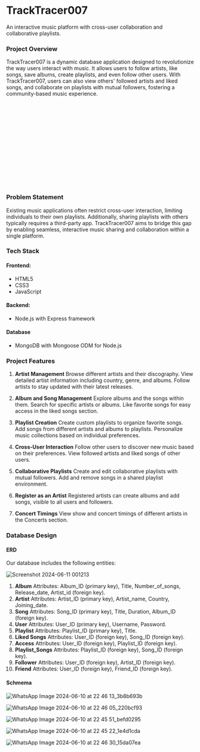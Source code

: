 # TrackTracer007
An interactive music platform with cross-user collaboration and collaborative playlists.

### Project Overview
TrackTracer007 is a dynamic database application designed to revolutionize the way users interact with music. It allows users to follow artists, like songs, save albums, create playlists, and even follow other users. With TrackTracer007, users can also view others' followed artists and liked songs, and collaborate on playlists with mutual followers, fostering a community-based music experience.

<br /><br /><br /><br /><br /><br /><br /><br /><br /><br /><br /><br /><br />
### Problem Statement
Existing music applications often restrict cross-user interaction, limiting individuals to their own playlists. Additionally, sharing playlists with others typically requires a third-party app. TrackTracer007 aims to bridge this gap by enabling seamless, interactive music sharing and collaboration within a single platform.



### Tech Stack
#### Frontend:
- HTML5
- CSS3
- JavaScript
#### Backend:
- Node.js with Express framework
#### Database
- MongoDB with Mongoose ODM for Node.js



### Project Features
1. **Artist Management**
Browse different artists and their discography.
View detailed artist information including country, genre, and albums.
Follow artists to stay updated with their latest releases.

2. **Album and Song Management**
Explore albums and the songs within them.
Search for specific artists or albums.
Like favorite songs for easy access in the liked songs section.

3. **Playlist Creation**
Create custom playlists to organize favorite songs.
Add songs from different artists and albums to playlists.
Personalize music collections based on individual preferences.

4. **Cross-User Interaction**
Follow other users to discover new music based on their preferences.
View followed artists and liked songs of other users.

5. **Collaborative Playlists**
Create and edit collaborative playlists with mutual followers.
Add and remove songs in a shared playlist environment.

6. **Register as an Artist**
Registered artists can create albums and add songs, visible to all users and followers.

7. **Concert Timings**
View show and concert timings of different artists in the Concerts section.



### Database Design
#### ERD
Our database includes the following entities:

![Screenshot 2024-06-11 001213](https://github.com/AsimMasood99/TrackTracer007/assets/130085532/8109bb9c-d99a-4718-af14-dfbc03785400)



1. **Album**
Attributes: Album_ID (primary key), Title, Number_of_songs, Release_date, Artist_id (foreign key).
2. **Artist**
Attributes: Artist_ID (primary key), Artist_name, Country, Joining_date.
3. **Song**
Attributes: Song_ID (primary key), Title, Duration, Album_ID (foreign key).
4. **User**
Attributes: User_ID (primary key), Username, Password.
5. **Playlist**
Attributes: Playlist_ID (primary key), Title.
6. **Liked Songs**
Attributes: User_ID (foreign key), Song_ID (foreign key).
7. **Access**
Attributes: User_ID (foreign key), Playlist_ID (foreign key).
8. **Playlist_Songs**
Attributes: Playlist_ID (foreign key), Song_ID (foreign key).
9. **Follower**
Attributes: User_ID (foreign key), Artist_ID (foreign key).
10. **Friend**
Attributes: User_ID (foreign key), Friend_ID (foreign key).



#### Schmema 

![WhatsApp Image 2024-06-10 at 22 46 13_3b8b693b](https://github.com/AsimMasood99/TrackTracer007/assets/130085532/12212799-caed-4f90-8869-455ba5aed04e)

![WhatsApp Image 2024-06-10 at 22 46 05_220bcf93](https://github.com/AsimMasood99/TrackTracer007/assets/130085532/f56ad1fa-6feb-4291-915a-54a51111d3d2)

![WhatsApp Image 2024-06-10 at 22 45 51_befd0295](https://github.com/AsimMasood99/TrackTracer007/assets/130085532/a37bdd86-3047-4090-b47b-d284edab1bc3)

![WhatsApp Image 2024-06-10 at 22 45 22_1e4d1cda](https://github.com/AsimMasood99/TrackTracer007/assets/130085532/8e2c0779-107b-4b17-afda-220a0e837e0e)

![WhatsApp Image 2024-06-10 at 22 46 30_15da07ea](https://github.com/AsimMasood99/TrackTracer007/assets/130085532/9cdbbbb1-308f-4537-8e19-3e2d23fce612)


